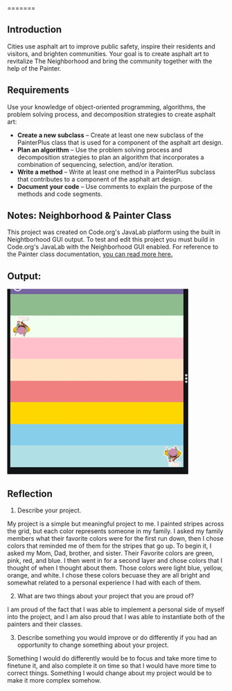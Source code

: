 
=======
## Introduction

Cities use asphalt art to improve public safety, inspire their residents and visitors, and brighten communities. Your goal is to create asphalt art to revitalize The Neighborhood and bring the community together with the help of the Painter.

## Requirements

Use your knowledge of object-oriented programming, algorithms, the problem solving process, and decomposition strategies to create asphalt art:
- **Create a new subclass** – Create at least one new subclass of the PainterPlus class that is used for a component of the asphalt art design.
- **Plan an algorithm** – Use the problem solving process and decomposition strategies to plan an algorithm that incorporates a combination of sequencing, selection, and/or iteration.
- **Write a method** – Write at least one method in a PainterPlus subclass that contributes to a component of the asphalt art design.
- **Document your code** – Use comments to explain the purpose of the methods and code segments.

## Notes: Neighborhood & Painter Class

This project was created on Code.org's JavaLab platform using the built in Neightborhood GUI output. To test and edit this project you must build in Code.org's JavaLab with the Neighborhood GUI enabled. For reference to the Painter class documentation, [you can read more here.](https://studio.code.org/docs/ide/javalab/classes/Painter)

## Output:

![Poster for project](poster.png)
## Reflection

1. Describe your project.

My project is a simple but meaningful project to me. I painted stripes across the grid, but each color represents someone in my family. I asked my family members what their favorite colors were for the first run down, then I chose colors that reminded me of them for the stripes that go up. To begin it, I asked my Mom, Dad, brother, and sister. Their Favorite colors are green, pink, red, and blue. I then went in for a second layer and chose colors that I thought of when I thought about them. Those colors were light blue, yellow, orange, and white. I chose these colors becuase they are all bright and somewhat related to a personal experience I had with each of them.

2. What are two things about your project that you are proud of?

I am proud of the fact that I was able to implement a personal side of myself into the project, and I am also proud that I was able to instantiate both of the painters and their classes.

3. Describe something you would improve or do differently if you had an opportunity to change something about your project.

Something I would do differently would be to focus and take more time to finetune it, and also complete it on time so that I would have more time to correct things. Something I would change about my project would be to make it more complex somehow.